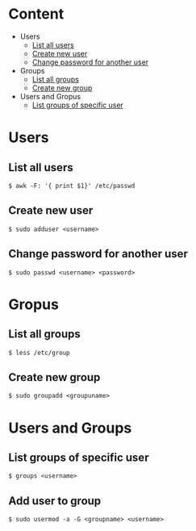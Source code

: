 # Content
* Users
  * [List all users]()
  * [Create new user]()
  * [Change password for another user]()
* Groups  
  * [List all groups]()
  * [Create new group]()
* Users and Gropus
  * [List groups of specific user]()
# Users
## List all users
```shell
$ awk -F: '{ print $1}' /etc/passwd
```
## Create new user
```shell
$ sudo adduser <username>
```
## Change password for another user
```shell
$ sudo passwd <username> <password>
```
# Gropus
## List all groups
```shell
$ less /etc/group
```
## Create new group
```shell
$ sudo groupadd <groupuname>
```
# Users and Groups
## List groups of specific user
```shell
$ groups <username>
```
## Add user to group
```shell
$ sudo usermod -a -G <groupname> <username>
```
